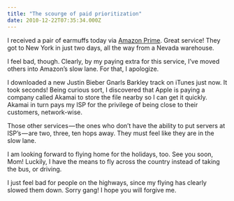 ```yaml
---
title: "The scourge of paid prioritization"
date: 2010-12-22T07:35:34.000Z
---
```


I received a pair of earmuffs today via [Amazon Prime](http://amazon.com/prime). Great service! They got to New York in just two days, all the way from a Nevada warehouse.

I feel bad, though. Clearly, by my paying extra for this service, I’ve moved others into Amazon’s slow lane. For that, I apologize.

I downloaded a new Justin Bieber Gnarls Barkley track on iTunes just now. It took seconds! Being curious sort, I discovered that Apple is paying a company called Akamai to store the file nearby so I can get it quickly. Akamai in turn pays my ISP for the privilege of being close to their customers, network-wise.

Those other services — the ones who don’t have the ability to put servers at ISP’s — are two, three, ten hops away. They must feel like they are in the slow lane.

I am looking forward to flying home for the holidays, too. See you soon, Mom! Luckily, I have the means to fly across the country instead of taking the bus, or driving.

I just feel bad for people on the highways, since my flying has clearly slowed them down. Sorry gang! I hope you will forgive me.
